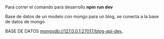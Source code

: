 Para correr el comando para desarrollo __npm run dev__

Base de datos de un modelo con mongo para un blog, se conecta a la base de datos de mongo

BASE DE DATOS [mongodb://127.0.0.1:27017/blog-api-dev](mongodb://127.0.0.1:27017/blog-api-dev)_